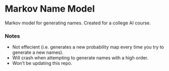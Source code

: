 # Markov Name Model
Markov model for generating names. Created for a college AI course.

### Notes
- Not effecient (i.e. generates a new probability map every time you try to generate a new names).
- Will crash when attempting to generate names with a high order.
- Won't be updating this repo.